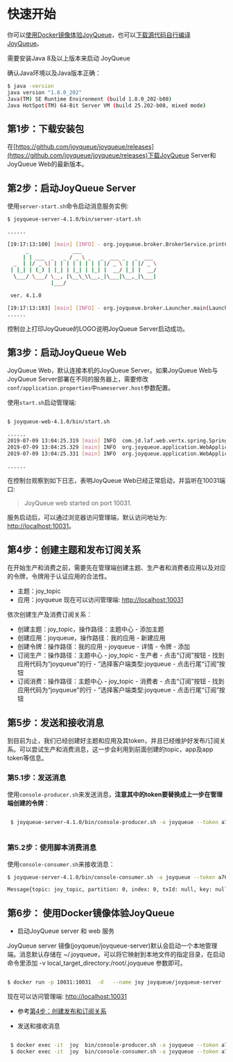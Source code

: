 

# 快速开始

你可以[使用Docker镜像体验JoyQueue](#%e7%ac%ac6%e6%ad%a5-%e4%bd%bf%e7%94%a8docker%e9%95%9c%e5%83%8f%e4%bd%93%e9%aa%8cjoyqueue)，也可以[下载源代码自行编译JoyQueue](./how_to_compile.md)。

需要安装Java 8及以上版本来启动 JoyQueue

确认Java环境以及Java版本正确：

```bash
$ java -version
java version "1.8.0_202"
Java(TM) SE Runtime Environment (build 1.8.0_202-b08)
Java HotSpot(TM) 64-Bit Server VM (build 25.202-b08, mixed mode)
```

## 第1步：下载安装包

在[https://github.com/joyqueue/joyqueue/releases](https://github.com/joyqueue/joyqueue/releases)下载JoyQueue Server和JoyQueue Web的最新版本。

## 第2步：启动JoyQueue Server

使用`server-start.sh`命令启动消息服务实例:

```bash
$ joyqueue-server-4.1.0/bin/server-start.sh

......

[19:17:13:180] [main] [INFO] - org.joyqueue.broker.BrokerService.printConfig(BrokerService.java:303) - broker.id[1562576766],ip[10.0.16.231],frontPort[50088],backendPort[50089],monitorPort[50090],nameServer port[50091]
      _              ___
     | | ___  _   _ / _ \ _   _  ___ _   _  ___
  _  | |/ _ \| | | | | | | | | |/ _ \ | | |/ _ \
 | |_| | (_) | |_| | |_| | |_| |  __/ |_| |  __/
  \___/ \___/ \__, |\__\_\\__,_|\___|\__,_|\___|
              |___/

 ver. 4.1.0

[19:17:13:183] [main] [INFO] - org.joyqueue.broker.Launcher.main(Launcher.java:35) - JoyQueue is started
......
```

控制台上打印JoyQueue的LOGO说明JoyQueue Server启动成功。

## 第3步：启动JoyQueue Web

JoyQueue Web，默认连接本机的JoyQueue Server。如果JoyQueue Web与JoyQueue Server部署在不同的服务器上，需要修改`conf/application.properties`中`nameserver.host`参数配置。

使用`start.sh`启动管理端:

```bash

$ joyqueue-web-4.1.0/bin/start.sh

......
2019-07-09 13:04:25.319 [main] INFO  com.jd.laf.web.vertx.spring.SpringVertx - success starting Vert.x
2019-07-09 13:04:25.329 [main] INFO  org.joyqueue.application.WebApplication - Started WebApplication in 4.179 seconds (JVM running for 4.776)
2019-07-09 13:04:25.331 [main] INFO  org.joyqueue.application.WebApplication - JoyQueue web started on port 10031.

......
```

在控制台观察到如下日志，表明JoyQueue Web已经正常启动，并监听在10031端口:

> JoyQueue web started on port 10031.

服务启动后，可以通过浏览器访问管理端，默认访问地址为: [http://localhost:10031](http://localhost:10031)。

## 第4步：创建主题和发布订阅关系

在开始生产和消费之前，需要先在管理端创建主题、生产者和消费者应用以及对应的令牌，令牌用于认证应用的合法性。

* 主题：joy_topic
* 应用：joyqueue
现在可以访问管理端: [http://localhost:10031](http://localhost:10031)

依次创建生产及消费订阅关系：

* 创建主题：joy_topic，操作路径：主题中心 - 添加主题
* 创建应用：joyqueue，操作路径：我的应用 - 新建应用
* 创建令牌：操作路径：我的应用 - joyqueue - 详情 - 令牌 - 添加
* 订阅生产：操作路径：主题中心 - joy_topic - 生产者 - 点击“订阅”按钮 - 找到应用代码为“joyqueue"的行 - ”选择客户端类型:joyqueue - 点击行尾“订阅”按钮
* 订阅消费：操作路径：主题中心 - joy_topic - 消费者 - 点击“订阅”按钮 - 找到应用代码为“joyqueue"的行 - ”选择客户端类型:joyqueue - 点击行尾“订阅”按钮

## 第5步：发送和接收消息

到目前为止，我们已经创建好主题和应用及其token，并且已经维护好发布/订阅关系。可以尝试生产和消费消息，这一步会利用到前面创建的topic，app及app token等信息。

### 第5.1步：发送消息

使用`console-producer.sh`来发送消息，**注意其中的token要替换成上一步在管理端创建的令牌**：

```bash

 $ joyqueue-server-4.1.0/bin/console-producer.sh -a joyqueue --token a768388469e144b0b6cbe87a6e339a3c -t joy_topic -b "Hello,JoyQueue"
   
```

### 第5.2步：使用脚本消费消息

使用`console-consumer.sh`来接收消息：

```bash
$ joyqueue-server-4.1.0/bin/console-consumer.sh -a joyqueue --token a768388469e144b0b6cbe87a6e339a3c -t joy_topic

Message{topic: joy_topic, partition: 0, index: 0, txId: null, key: null, body: Hello,JoyQueue}
```

## 第6步： 使用Docker镜像体验JoyQueue

* 启动JoyQueue server 和 web 服务

JoyQueue server 镜像(joyqueue/joyqueue-server)默认会启动一个本地管理端。消息默认存储在 ~/.joyqueue，可以将它映射到本地文件的指定目录，在启动命令里添加
-v local_target_directory:/root/.joyqueue 参数即可。

```bash

$ docker run -p 10031:10031  -d   --name joy joyqueue/joyqueue-server

```

现在可以访问管理端: [http://localhost:10031](http://localhost:10031)

* 参考[第4步：创建发布和订阅关系](#%e7%ac%ac4%e6%ad%a5%e5%88%9b%e5%bb%ba%e4%b8%bb%e9%a2%98%e5%92%8c%e5%8f%91%e5%b8%83%e8%ae%a2%e9%98%85%e5%85%b3%e7%b3%bb)

* 发送和接收消息

```bash

 $ docker exec -it  joy  bin/console-producer.sh -a joyqueue --token a768388469e144b0b6cbe87a6e339a3c -t joy_topic -b "Hello,JoyQueue"
 $ docker exec -it  joy  bin/console-consumer.sh -a joyqueue --token a768388469e144b0b6cbe87a6e339a3c -t joy_topic

```
